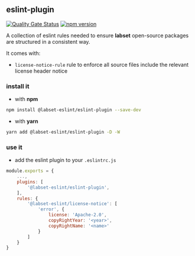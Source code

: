 ## eslint-plugin

[![Quality Gate Status](https://sonarcloud.io/api/project_badges/measure?project=viqueen_eslint-plugin-license-notice&metric=alert_status)](https://sonarcloud.io/summary/new_code?id=viqueen_eslint-plugin-license-notice)
[![npm version](https://badge.fury.io/js/eslint-plugin-license-notice.svg)](https://badge.fury.io/js/eslint-plugin-license-notice)

A collection of eslint rules needed to ensure **labset** open-source packages are structured in a consistent way.

It comes with:

- `license-notice-rule` rule to enforce all source files include the relevant license header notice

### install it

- with **npm**

```bash
npm install @labset-eslint/eslint-plugin --save-dev
```

- with **yarn**

```bash
yarn add @labset-eslint/eslint-plugin -D -W
```

### use it

- add the eslint plugin to your `.eslintrc.js`

```javascript
module.exports = {
    ...,
    plugins: [
        '@labset-eslint/eslint-plugin',
    ],
    rules: {
        '@labset-eslint/license-notice': [
            'error', {
                license: 'Apache-2.0',
                copyRightYear: '<year>',
                copyRightName: '<name>'
            }
        ]
    }
}
```
